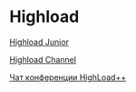 # Highload

[Highload Junior](http://highload.guide/blog/)

[Highload Channel](https://www.youtube.com/channel/UCwHL6WHUarjGfUM_586me8w)

[Чат конференции HighLoad++](https://t.me/HighLoadConf)
